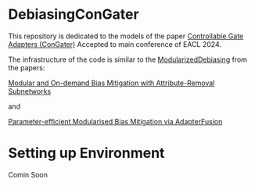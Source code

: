 # DebiasingConGater

This repository is dedicated to the models of the paper [Controllable Gate Adapters (ConGater)](https://arxiv.org/abs/2401.16457) Accepted to main conference of EACL 2024.

The infrastructure of the code is similar to the [ModularizedDebiasing](https://github.com/CPJKU/ModularizedDebiasing) from the papers:

[Modular and On-demand Bias Mitigation with Attribute-Removal Subnetworks](https://aclanthology.org/2023.findings-acl.386.pdf)

and 

[Parameter-efficient Modularised Bias Mitigation via AdapterFusion](https://aclanthology.org/2023.eacl-main.201.pdf)


# Setting up Environment

Comin Soon
